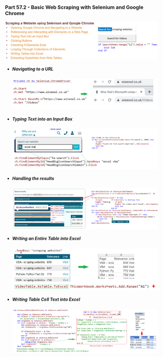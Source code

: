 ### Part 57.2 - Basic Web Scraping with Selenium and Google Chrome

![bsspf](../images/bsspf.PNG)

- ##### Navigating to a URL

  ![senvb](../images/senvb.PNG)

- ##### Typing Text into an Input Box

  ![seinput](../images/seinput.PNG)

- ##### Handling the results

  ![selRes](../images/selRes.PNG)

- ##### Writing an Entire Table into Excel

  ![wetr](../images/wetr.PNG)

- ##### Writing Table Cell Text into Excel

  ![ttcell](../images/ttcell.PNG)

